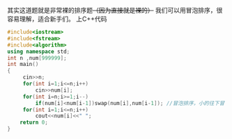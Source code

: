 其实这道题就是非常裸的排序题~~（因为直接就是裸的）~~
我们可以用冒泡排序，很容易理解，适合新手们。
上C++代码
```cpp
#include<iostream>
#include<fstream>
#include<algorithm>
using namespace std;
int n ,num[999999];
int main()
{
     cin>>n;
	 for(int i=1;i<=n;i++)
		 cin>>num[i];
	 for(int i=n;i>=1;i--)
		 if(num[i]<num[i-1])swap(num[i],num[i-1]); //冒泡排序，小的往下冒
     for(int i=1;i<=n;i++)
		 cout<<num[i]<<" ";
    return 0;
}
```